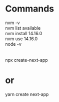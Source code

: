 # Commands

nvm -v<br>
nvm list available<br>
nvm install 14.16.0<br>
nvm use 14.16.0<br>
node -v<br>
<br>
<br>
npx create-next-app<br>
# or<br>
yarn create next-app<br>
